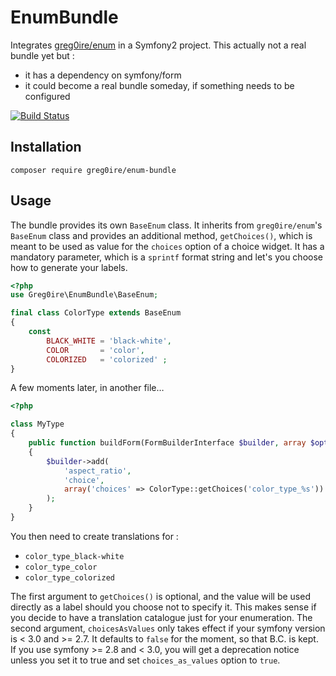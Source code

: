 # EnumBundle

Integrates [greg0ire/enum][1] in a Symfony2 project. This actually not a real bundle
yet but :

- it has a dependency on symfony/form
- it could become a real bundle someday, if something needs to be configured

[![Build Status][2]](https://travis-ci.org/greg0ire/enum-bundle)

## Installation

    composer require greg0ire/enum-bundle

## Usage

The bundle provides its own `BaseEnum` class. It inherits from `greg0ire/enum`'s
`BaseEnum` class and provides an additional method, `getChoices()`, which
is meant to be used as value for the `choices` option of a choice widget.
It has a mandatory parameter, which is a `sprintf` format string and let's you choose
how to generate your labels.

```php
<?php
use Greg0ire\EnumBundle\BaseEnum;

final class ColorType extends BaseEnum
{
    const
        BLACK_WHITE = 'black-white',
        COLOR       = 'color',
        COLORIZED   = 'colorized' ;
}
```

A few moments later, in another file…

```php
<?php

class MyType
{
    public function buildForm(FormBuilderInterface $builder, array $options)
    {
        $builder->add(
            'aspect_ratio',
            'choice',
            array('choices' => ColorType::getChoices('color_type_%s'))
        );
    }
}
```

You then need to create translations for :

- `color_type_black-white`
- `color_type_color`
- `color_type_colorized`

The first argument to `getChoices()` is optional, and the value will be used
directly as a label should you choose not to specify it. This makes sense if
you decide to have a translation catalogue just for your enumeration.
The second argument, `choicesAsValues` only takes effect if your symfony version
is < 3.0 and >= 2.7. It defaults to `false` for the moment, so that B.C. is
kept. If you use symfony >= 2.8 and < 3.0, you will get a deprecation notice
unless you set it to true and set `choices_as_values` option to `true`.

[1]: https://packagist.org/packages/greg0ire/enum
[2]: https://travis-ci.org/greg0ire/enum-bundle.svg?branch=master
